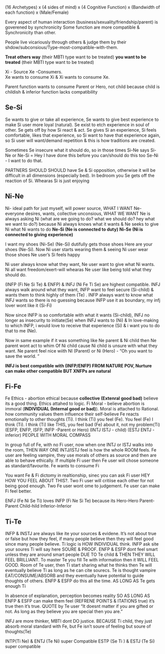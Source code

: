 (16 Archetypes) x (4 sides of mind) x (4 Cognitive Function) x (Bandwidth of each function) x (Male/Female)

Every aspect of human interaction (business/sexuality/friendship/parent) is goverened by synchronicity 
Some function are more compatible & Synchronicity than other.

People live vicariously through others & judge them by their shdow/subconsious/Type-most-compatible-with-them.

**Treat others way** (their MBTI type want to be treated) **you want to be  treated**  (their MBTI type want to be treated)

Xi - Source  Xe -Consumers.      
Xe wants to consume Xi & Xi wants to consume Xe.

Parent function wants to consume Parent or Hero, not child because child is childish & inferior function lacks compatibility 

##  Se-Si
Se wants to give or take all experience, 
Se wants to give best experience to make Si user more loyal (natural). Se exist to etch experience in soul of other.
Se gets off by how Si react & act.
Se gives Si an experience, Si feels comfortable, likes that experience, so Si want to have that experience again, so Si user will want/demand repetition & this is how traditions are created.

Sometimes Se insecure what it should do, so in those times Si-Ne says
Si-Ne or Ne-Si  = Hey I have done this before you can/should do this too
Se-Ni - I want to do that.

PARTNERS SHOULD SHOULD have Se & Si opposition, otherwise it will be difficult in all dimensions (especially bed).
In bedroom you Se gets off the reaction of Si. Whearas Si is just enjoying

## Ni-Ne
Ni- ideal path for just myself, will power source, WHAT I WANT
Ne- everyone desires, wants, collective unconsious, WHAT WE WANT
Ne is always asking Ni (what are we going to do?  what we should do? hey what we want to do?) because Ni always knows what it wants & Ne seeks to give Ni what Ni wants to do
**Ne-Si (Ne is connected to duty)**
**Ni-Se (Ni is connected to giving experience)**

I want my shoes (Ni-Se)
(Ne-Si) dutifully gets those shoes
Here are your shoes (Ne-Si).
Now Ni user starts wearing them & seeing Ni user wear those shoes Ne user’s Si feels happy

Ni user always know what they want, Ne user want to give what Ni wants.
Ni all want freedom/exert-will whearas Ne user like being told what they should do.

(INFP (Fi Ne Si Te) & ENFP) & INFJ (Ni Fe Ti Se) are highest compatible.
INFJ always walk around what they want, INFP want to feel secure (Si-child) & wants them to think highly of them (Te) .
INFP always want to know what INFJ wants so there is no guessing because INFP use it as boundary, my infj lover wont like it (Si-Fi)

Now since INFP is so comfortable with what it wants (Si-child), INFJ no longer as insecurity to initiate(Se) when INFJ wants to (Ni) & In love-making to which INFP, i would love to receive that experience (Si) & i want you to do that to me (Ne).

Now in same example if it was something like Ne parent & Ni child then Ne parent wont act to whim Of Ni child cause Ni child is unsure with what they want.
Ne parent feel nice wiith NI (Parent) or Ni (Hero) - “Oh you want to save the world. ”

**INFJ is best compatible with (INFP/ENFP) FROM NATURE POV, Nurture can make other compatible BUT XNFPs are natural**

## Fi-Fe
Fe Ethics - abortion ethical because **collective (Extenral good bad)** believe its a good thing. Ethics attahed to logic.
Fi Moral - believe abortion is immoral (**INDIVIDUAL (Internal good or bad)**). Moral is attached to Rational. how community values them influence their self-believe
Fe reacts emotionally to other thoughts (Ti). I think (Ti) you feel (Fe). You feel (Fe) I think (Ti). 
I think (Ti) like THIS, you feel bad (Fe) about it, not my problem(Ti)
(ESFP, ENFP, ISFP, INFP -Parent or Hero)  (INTJ ISTJ - child) (ESTJ ENTJ - inferior) PEOPLE WITH MORAL COMPASS 

In group full of Fe, with no Fi user, now when one INTJ or ISTJ walks into the room, THEN WAY ONE INTJ/ISTJ feel is how the whole ROOM feels. Fe user are feeling vampire, they use morals of others as source and then are able to behave ethically.
If multiple Fi user then Fe user will chose someone as standard/favourite.
Fe wants to consume Fi

You want Fe & Fi dictomy in realtionship, sinec you can ask Fi user HEY HOW YOU FEEL ABOUT THIS?. Two Fi user will critiise each other for not being good enough. Two Fe user wont ome to judgement. 
Fe user can make Fi feel better.

ENFJ (Fe Ni Se Ti)  loves INFP (Fi Ne Si Te) because its Hero-Hero Parent-Parent Child-hild Inferior-Inferior


## Ti-Te
INFP & INSTJ are always like ite your sources & evidene. It’s not about true or false but how they feel, if many people believe then they will  feel good since many people believe.
Ti logic is HOW INDIVIDUAL think. INFP ask site your soures Ti will say here SOURE & PROOF.
ENFP & ESFP dont feel smart unless they are around smart people DUE TO Te child & THEN THEY WILL FEEL BRILLIANT. To master Te you fill Te with information then it WILL FEEL GOOD.
Room of Te user, then Ti start sharing what he thinks then Te will eventually believe Ti as long as he can cite sourecs.
Te is thought vampire EAT/CONSUME/ABSORB and they eventually have potential to guide thoughts of others. ENFP & ESFP do this all the time. AS LONG AS Te gets enough Ti

In absence of explanation, perception becomes reality SO AS LONG AS ENFP & ESFP can make them feel (REFRENE POINTS & ITATIONS true) it’s true then it’s true.
QUOTE by Te user “It doesnt matter if you are gifted or not. As long as they believe you are special then you are.”

INFJ are more thinker, MBTI dont DO justice. BECAUSE Ti child, they just absorb moral standard with Fe, but Fe isn’t soure of feeling but soure of thoughts(Te)

INTP(Ti Ne) & ENTJ (Te Ni) super Compatible
ESTP (Se Ti ) & ESTJ (Te Si) super compatible
